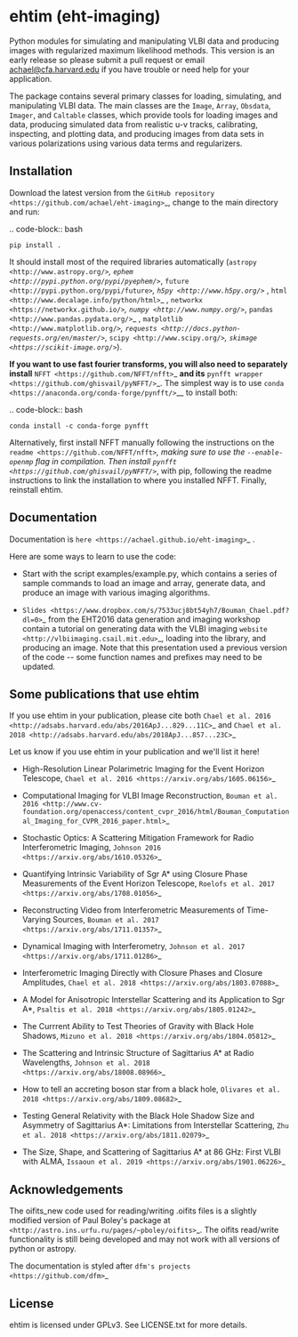 ehtim (eht-imaging)
===================

Python modules for simulating and manipulating VLBI data and producing images with regularized maximum likelihood methods. This version is an early release so please submit a pull request or email achael@cfa.harvard.edu if you have trouble or need help for your application.

The package contains several primary classes for loading, simulating, and manipulating VLBI data. The main classes are the ``Image``, ``Array``, ``Obsdata``, ``Imager``, and ``Caltable`` classes, which provide tools for loading images and data, producing simulated data from realistic u-v tracks,  calibrating, inspecting, and  plotting data, and producing images from data sets in various polarizations using various data terms and regularizers.


Installation
------------
Download the latest version from the `GitHub repository <https://github.com/achael/eht-imaging>`_, change to the main directory and run:

.. code-block:: bash

    pip install .

It should install most of the required libraries automatically (`astropy <http://www.astropy.org/>`_, `ephem <http://pypi.python.org/pypi/pyephem/>`_, `future <http://pypi.python.org/pypi/future>`_, `h5py <http://www.h5py.org/>`_ , `html <http://www.decalage.info/python/html>`_ , `networkx <https://networkx.github.io/>`_, `numpy <http://www.numpy.org/>`_, `pandas <http://www.pandas.pydata.org/>`_ , `matplotlib <http://www.matplotlib.org/>`_,  `requests <http://docs.python-requests.org/en/master/>`_, `scipy <http://www.scipy.org/>`_, `skimage <https://scikit-image.org/>`_).

**If you want to use fast fourier transforms, you will also need to separately install** `NFFT <https://github.com/NFFT/nfft>`_ **and its** `pynfft wrapper <https://github.com/ghisvail/pyNFFT/>`_. The simplest way is to use `conda <https://anaconda.org/conda-forge/pynfft/>`__ to install both:


.. code-block:: bash

    conda install -c conda-forge pynfft

Alternatively, first install NFFT manually following the instructions on the `readme <https://github.com/NFFT/nfft>`_, making sure to use the ``--enable-openmp`` flag in compilation. Then install `pynfft <https://github.com/ghisvail/pyNFFT/>`_, with pip, following the readme instructions to link the installation to where you installed NFFT. Finally, reinstall ehtim.

Documentation
-------------
Documentation is  `here <https://achael.github.io/eht-imaging>`_ .

Here are some ways to learn to use the code:

- Start with the script examples/example.py, which contains a series of sample commands to load an image and array, generate data, and produce an image with various imaging algorithms.

- `Slides <https://www.dropbox.com/s/7533ucj8bt54yh7/Bouman_Chael.pdf?dl=0>`_ from the EHT2016 data generation and imaging workshop contain a tutorial on generating data with the VLBI imaging `website <http://vlbiimaging.csail.mit.edu>`_, loading into the library, and producing an image. Note that this presentation used a previous version of the code -- some function names and prefixes may need to be updated.

Some publications that use ehtim
------------
If you use ehtim in your publication, please cite both  `Chael et al. 2016 <http://adsabs.harvard.edu/abs/2016ApJ...829...11C>`_  and  `Chael et al. 2018 <http://adsabs.harvard.edu/abs/2018ApJ...857...23C>`_

Let us know if you use ehtim in your publication and we'll list it here!

- High-Resolution Linear Polarimetric Imaging for the Event Horizon Telescope, `Chael et al. 2016 <https://arxiv.org/abs/1605.06156>`_ 

- Computational  Imaging for VLBI Image Reconstruction, `Bouman et al. 2016 <http://www.cv-foundation.org/openaccess/content_cvpr_2016/html/Bouman_Computational_Imaging_for_CVPR_2016_paper.html>`_ 

- Stochastic Optics: A Scattering Mitigation  Framework for Radio Interferometric Imaging, `Johnson 2016 <https://arxiv.org/abs/1610.05326>`_ 

- Quantifying Intrinsic Variability of  Sgr A* using Closure Phase Measurements of the Event Horizon Telescope, `Roelofs et al. 2017 <https://arxiv.org/abs/1708.01056>`_ 

- Reconstructing Video from Interferometric Measurements of Time-Varying Sources, `Bouman et al. 2017 <https://arxiv.org/abs/1711.01357>`_  

- Dynamical Imaging with Interferometry, `Johnson et al. 2017 <https://arxiv.org/abs/1711.01286>`_  

- Interferometric Imaging Directly with Closure Phases and Closure Amplitudes, `Chael et al. 2018 <https://arxiv.org/abs/1803.07088>`_

- A Model for Anisotropic Interstellar Scattering and its Application to Sgr A*, `Psaltis et al. 2018 <https://arxiv.org/abs/1805.01242>`_

- The Currrent Ability to Test Theories of Gravity with Black Hole Shadows, `Mizuno et al. 2018 <https://arxiv.org/abs/1804.05812>`_

- The Scattering and Intrinsic Structure of Sagittarius A* at Radio Wavelengths, `Johnson et al. 2018 <https://arxiv.org/abs/18008.08966>`_

- How to tell an accreting boson star from a black hole, `Olivares et al. 2018 <https://arxiv.org/abs/1809.08682>`_

- Testing General Relativity with the Black Hole Shadow Size and Asymmetry of Sagittarius A*: Limitations from Interstellar Scattering, `Zhu et al. 2018 <https://arxiv.org/abs/1811.02079>`_

- The Size, Shape, and Scattering of Sagittarius A* at 86 GHz: First VLBI with ALMA, `Issaoun et al. 2019 <https://arxiv.org/abs/1901.06226>`_


Acknowledgements
----------------
The oifits_new code used for reading/writing .oifits files is a slightly modified version of Paul Boley's package at `<http://astro.ins.urfu.ru/pages/~pboley/oifits>`_. The oifits read/write functionality is still being developed and may not work with all versions of python or astropy.

The documentation is styled after `dfm's projects <https://github.com/dfm>`_ 

License
-------
ehtim is licensed under GPLv3. See LICENSE.txt for more details.



